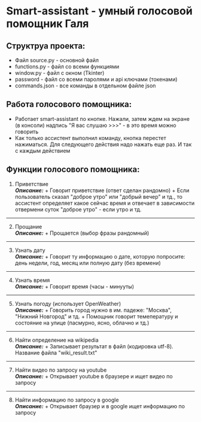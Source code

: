 # Smart-assistant - умный голосовой помощник Галя

## Структруа проекта:
-  Файл source.py - основной файл
-  functions.py - файл со всеми функциями
-  window.py - файл с окном (Tkinter)
-  password - файл со всеми паролями и api ключами (токенами)
-  commands.json - все команды в отдельном файле json

## Работа голосового помощника:
+ Работает smart-assistant по кнопке. Нажали, затем ждем на экране (в консоли) надпись "Я вас слушаю >>>" - в это время можно говорить
+ Как только ассистент выполнил команду, кнопка перестет нажиматься. Для следующего действия надо нажать еще раз. И так с каждым действием

 ## Функции голосового помощника:
  1. Приветствие</br>
***Описание:***
    + Говорит приветствие (ответ сделан рандомно)
    + Если пользователь сказал "доброе утро" или "добрый вечер" и тд., то ассистент определяет какое сейчас время и отвечает в зависимости отвермени суток "доброе утро" - если утро и тд.
------------------------------------------------------------------------------------------------------------------------------------------------------------------------------------------------------------ 
  2. Прощание</br>
***Описание:***
    + Прощается (выбор фразы рандомный)
------------------------------------------------------------------------------------------------------------------------------------------------------------------------------------------------------------
  3. Узнать дату</br>
***Описание:***
    + Говорит ту информацию о дате, которую попросите: день недели, год, месяц или полную дату (без времени)
------------------------------------------------------------------------------------------------------------------------------------------------------------------------------------------------------------ 
  4. Узнать время</br>
***Описание:***
    + Говорит время (часы - минууты)
------------------------------------------------------------------------------------------------------------------------------------------------------------------------------------------------------------
  5. Узнать погоду (использует OpenWeather)</br>
***Описание:***
    + Говорить город нужно в им. падеже: "Москва", "Нижний Новгород" и тд.
    + Помощник говорит темепературу и состояние на улице (пасмурно, ясно, облачно и тд.)
------------------------------------------------------------------------------------------------------------------------------------------------------------------------------------------------------------
  6. Найти определение на wikipedia</br>
***Описание:***
    + Записывает результат в файл (кодировка utf-8). Название файла "wiki_result.txt"
------------------------------------------------------------------------------------------------------------------------------------------------------------------------------------------------------------
  7. Найти видео по запросу на youtube</br>
***Описание:***
    + Открывает youtube в браузере и ищет видео по запросу
------------------------------------------------------------------------------------------------------------------------------------------------------------------------------------------------------------
  8. Найти информацию по запросу в google</br>
***Описание:***
    + Открывает браузер и в google ищет информацию по запросу 


  
